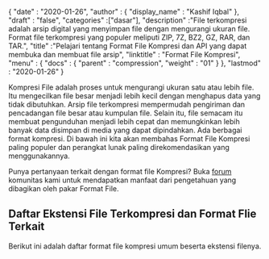 {
  "date" : "2020-01-26",
  "author" : {
    "display_name" : "Kashif Iqbal"
},
  "draft" : "false",
  "categories" :["dasar"],
  "description" :"File terkompresi adalah arsip digital yang menyimpan file dengan mengurangi ukuran file. Format file terkompresi yang populer meliputi ZIP, 7Z, BZ2, GZ, RAR, dan TAR.",
  "title" :"Pelajari tentang Format File Kompresi dan API yang dapat membuka dan membuat file arsip",
  "linktitle" : "Format File Kompresi",
  "menu" : {
    "docs" : {
      "parent" : "compression",
      "weight" : "01"
}
},
  "lastmod" : "2020-01-26"
}

Kompresi File adalah proses untuk mengurangi ukuran satu atau lebih file. Itu mengecilkan file besar menjadi lebih kecil dengan menghapus data yang tidak dibutuhkan. Arsip file terkompresi mempermudah pengiriman dan pencadangan file besar atau kumpulan file. Selain itu, file semacam itu membuat pengunduhan menjadi lebih cepat dan memungkinkan lebih banyak data disimpan di media yang dapat dipindahkan. Ada berbagai format kompresi. Di bawah ini kita akan membahas Format File Kompresi paling populer dan perangkat lunak paling direkomendasikan yang menggunakannya.

Punya pertanyaan terkait dengan format file Kompresi? Buka [forum](https://forum.fileformat.com/c/compression/10) komunitas kami untuk mendapatkan manfaat dari pengetahuan yang dibagikan oleh pakar Format File.

## Daftar Ekstensi File Terkompresi dan Format Flie Terkait

Berikut ini adalah daftar format file kompresi umum beserta ekstensi filenya.

